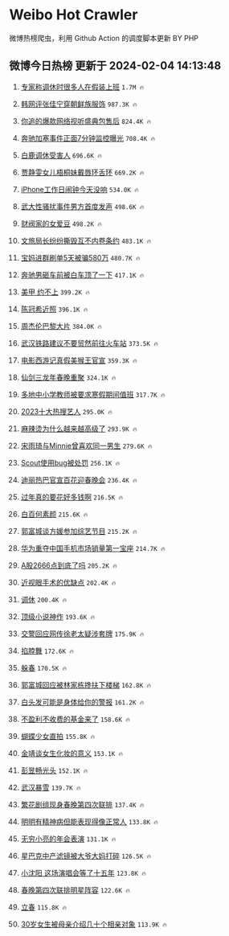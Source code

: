 # Weibo Hot Crawler 



微博热榜爬虫，利用 Github Action 的调度脚本更新 BY PHP 


## 微博今日热榜 更新于 2024-02-04 14:13:48 
1. [专家称调休时很多人在假装上班](https://s.weibo.com/weibo?q=%23%E4%B8%93%E5%AE%B6%E7%A7%B0%E8%B0%83%E4%BC%91%E6%97%B6%E5%BE%88%E5%A4%9A%E4%BA%BA%E5%9C%A8%E5%81%87%E8%A3%85%E4%B8%8A%E7%8F%AD%23&t=31&band_rank=1&Refer=top) `1.7M 🔥` 

1. [韩网评张佳宁穿朝鲜族服饰](https://s.weibo.com/weibo?q=%23%E9%9F%A9%E7%BD%91%E8%AF%84%E5%BC%A0%E4%BD%B3%E5%AE%81%E7%A9%BF%E6%9C%9D%E9%B2%9C%E6%97%8F%E6%9C%8D%E9%A5%B0%23&t=31&band_rank=2&Refer=top) `987.3K 🔥` 

1. [你追的爆款网络视听盛典包售后](https://s.weibo.com/weibo?q=%23%E4%BD%A0%E8%BF%BD%E7%9A%84%E7%88%86%E6%AC%BE%E7%BD%91%E7%BB%9C%E8%A7%86%E5%90%AC%E7%9B%9B%E5%85%B8%E5%8C%85%E5%94%AE%E5%90%8E%23&t=31&band_rank=3&Refer=top) `824.4K 🔥` 

1. [奔驰加塞事件正面7分钟监控曝光](https://s.weibo.com/weibo?q=%23%E5%A5%94%E9%A9%B0%E5%8A%A0%E5%A1%9E%E4%BA%8B%E4%BB%B6%E6%AD%A3%E9%9D%A27%E5%88%86%E9%92%9F%E7%9B%91%E6%8E%A7%E6%9B%9D%E5%85%89%23&t=31&band_rank=4&Refer=top) `708.4K 🔥` 

1. [白鹿调休受害人](https://s.weibo.com/weibo?q=%23%E7%99%BD%E9%B9%BF%E8%B0%83%E4%BC%91%E5%8F%97%E5%AE%B3%E4%BA%BA%23&t=31&band_rank=5&Refer=top) `696.6K 🔥` 

1. [贾静雯女儿梧桐妹戴唇环舌环](https://s.weibo.com/weibo?q=%23%E8%B4%BE%E9%9D%99%E9%9B%AF%E5%A5%B3%E5%84%BF%E6%A2%A7%E6%A1%90%E5%A6%B9%E6%88%B4%E5%94%87%E7%8E%AF%E8%88%8C%E7%8E%AF%23&t=31&band_rank=6&Refer=top) `669.2K 🔥` 

1. [iPhone工作日闹钟今天没响](https://s.weibo.com/weibo?q=%23iPhone%E5%B7%A5%E4%BD%9C%E6%97%A5%E9%97%B9%E9%92%9F%E4%BB%8A%E5%A4%A9%E6%B2%A1%E5%93%8D%23&t=31&band_rank=7&Refer=top) `534.0K 🔥` 

1. [武大性骚扰事件男方首度发声](https://s.weibo.com/weibo?q=%23%E6%AD%A6%E5%A4%A7%E6%80%A7%E9%AA%9A%E6%89%B0%E4%BA%8B%E4%BB%B6%E7%94%B7%E6%96%B9%E9%A6%96%E5%BA%A6%E5%8F%91%E5%A3%B0%23&t=31&band_rank=8&Refer=top) `498.6K 🔥` 

1. [财阀家的女爱豆](https://s.weibo.com/weibo?q=%E8%B4%A2%E9%98%80%E5%AE%B6%E7%9A%84%E5%A5%B3%E7%88%B1%E8%B1%86&t=31&band_rank=9&Refer=top) `498.2K 🔥` 

1. [文旅局长纷纷撕毁互不内卷条约](https://s.weibo.com/weibo?q=%23%E6%96%87%E6%97%85%E5%B1%80%E9%95%BF%E7%BA%B7%E7%BA%B7%E6%92%95%E6%AF%81%E4%BA%92%E4%B8%8D%E5%86%85%E5%8D%B7%E6%9D%A1%E7%BA%A6%23&t=31&band_rank=10&Refer=top) `483.1K 🔥` 

1. [宝妈进群刷单5天被骗580万](https://s.weibo.com/weibo?q=%23%E5%AE%9D%E5%A6%88%E8%BF%9B%E7%BE%A4%E5%88%B7%E5%8D%955%E5%A4%A9%E8%A2%AB%E9%AA%97580%E4%B8%87%23&t=31&band_rank=11&Refer=top) `480.7K 🔥` 

1. [奔驰男砸车前被白车顶了一下](https://s.weibo.com/weibo?q=%23%E5%A5%94%E9%A9%B0%E7%94%B7%E7%A0%B8%E8%BD%A6%E5%89%8D%E8%A2%AB%E7%99%BD%E8%BD%A6%E9%A1%B6%E4%BA%86%E4%B8%80%E4%B8%8B%23&t=31&band_rank=12&Refer=top) `417.1K 🔥` 

1. [美甲 约不上](https://s.weibo.com/weibo?q=%E7%BE%8E%E7%94%B2%20%E7%BA%A6%E4%B8%8D%E4%B8%8A&t=31&band_rank=13&Refer=top) `399.2K 🔥` 

1. [陈冠希近照](https://s.weibo.com/weibo?q=%23%E9%99%88%E5%86%A0%E5%B8%8C%E8%BF%91%E7%85%A7%23&t=31&band_rank=14&Refer=top) `396.1K 🔥` 

1. [周杰伦巴黎大片](https://s.weibo.com/weibo?q=%23%E5%91%A8%E6%9D%B0%E4%BC%A6%E5%B7%B4%E9%BB%8E%E5%A4%A7%E7%89%87%23&t=31&band_rank=15&Refer=top) `384.0K 🔥` 

1. [武汉铁路建议不要贸然前往火车站](https://s.weibo.com/weibo?q=%23%E6%AD%A6%E6%B1%89%E9%93%81%E8%B7%AF%E5%BB%BA%E8%AE%AE%E4%B8%8D%E8%A6%81%E8%B4%B8%E7%84%B6%E5%89%8D%E5%BE%80%E7%81%AB%E8%BD%A6%E7%AB%99%23&t=31&band_rank=16&Refer=top) `373.5K 🔥` 

1. [电影西游记真假美猴王官宣](https://s.weibo.com/weibo?q=%23%E7%94%B5%E5%BD%B1%E8%A5%BF%E6%B8%B8%E8%AE%B0%E7%9C%9F%E5%81%87%E7%BE%8E%E7%8C%B4%E7%8E%8B%E5%AE%98%E5%AE%A3%23&t=31&band_rank=17&Refer=top) `359.3K 🔥` 

1. [仙剑三龙年春晚重聚](https://s.weibo.com/weibo?q=%23%E4%BB%99%E5%89%91%E4%B8%89%E9%BE%99%E5%B9%B4%E6%98%A5%E6%99%9A%E9%87%8D%E8%81%9A%23&t=31&band_rank=18&Refer=top) `324.1K 🔥` 

1. [多地中小学教师被要求寒假期间值班](https://s.weibo.com/weibo?q=%23%E5%A4%9A%E5%9C%B0%E4%B8%AD%E5%B0%8F%E5%AD%A6%E6%95%99%E5%B8%88%E8%A2%AB%E8%A6%81%E6%B1%82%E5%AF%92%E5%81%87%E6%9C%9F%E9%97%B4%E5%80%BC%E7%8F%AD%23&t=31&band_rank=19&Refer=top) `317.7K 🔥` 

1. [2023十大热搜艺人](https://s.weibo.com/weibo?q=%232023%E5%8D%81%E5%A4%A7%E7%83%AD%E6%90%9C%E8%89%BA%E4%BA%BA%23&t=31&band_rank=20&Refer=top) `295.0K 🔥` 

1. [麻辣烫为什么越来越高级了](https://s.weibo.com/weibo?q=%23%E9%BA%BB%E8%BE%A3%E7%83%AB%E4%B8%BA%E4%BB%80%E4%B9%88%E8%B6%8A%E6%9D%A5%E8%B6%8A%E9%AB%98%E7%BA%A7%E4%BA%86%23&t=31&band_rank=21&Refer=top) `293.9K 🔥` 

1. [宋雨琦与Minnie曾喜欢同一男生](https://s.weibo.com/weibo?q=%23%E5%AE%8B%E9%9B%A8%E7%90%A6%E4%B8%8EMinnie%E6%9B%BE%E5%96%9C%E6%AC%A2%E5%90%8C%E4%B8%80%E7%94%B7%E7%94%9F%23&t=31&band_rank=22&Refer=top) `279.6K 🔥` 

1. [Scout使用bug被处罚](https://s.weibo.com/weibo?q=%23Scout%E4%BD%BF%E7%94%A8bug%E8%A2%AB%E5%A4%84%E7%BD%9A%23&t=31&band_rank=23&Refer=top) `256.1K 🔥` 

1. [迪丽热巴官宣百花迎春晚会](https://s.weibo.com/weibo?q=%23%E8%BF%AA%E4%B8%BD%E7%83%AD%E5%B7%B4%E5%AE%98%E5%AE%A3%E7%99%BE%E8%8A%B1%E8%BF%8E%E6%98%A5%E6%99%9A%E4%BC%9A%23&t=31&band_rank=24&Refer=top) `236.4K 🔥` 

1. [过年真的要花好多钱啊](https://s.weibo.com/weibo?q=%23%E8%BF%87%E5%B9%B4%E7%9C%9F%E7%9A%84%E8%A6%81%E8%8A%B1%E5%A5%BD%E5%A4%9A%E9%92%B1%E5%95%8A%23&t=31&band_rank=25&Refer=top) `216.5K 🔥` 

1. [白百何素颜](https://s.weibo.com/weibo?q=%E7%99%BD%E7%99%BE%E4%BD%95%E7%B4%A0%E9%A2%9C&t=31&band_rank=26&Refer=top) `215.6K 🔥` 

1. [郭富城谈方媛参加综艺节目](https://s.weibo.com/weibo?q=%23%E9%83%AD%E5%AF%8C%E5%9F%8E%E8%B0%88%E6%96%B9%E5%AA%9B%E5%8F%82%E5%8A%A0%E7%BB%BC%E8%89%BA%E8%8A%82%E7%9B%AE%23&t=31&band_rank=27&Refer=top) `215.2K 🔥` 

1. [华为重夺中国手机市场销量第一宝座](https://s.weibo.com/weibo?q=%23%E5%8D%8E%E4%B8%BA%E9%87%8D%E5%A4%BA%E4%B8%AD%E5%9B%BD%E6%89%8B%E6%9C%BA%E5%B8%82%E5%9C%BA%E9%94%80%E9%87%8F%E7%AC%AC%E4%B8%80%E5%AE%9D%E5%BA%A7%23&t=31&band_rank=28&Refer=top) `214.7K 🔥` 

1. [A股2666点到底了吗](https://s.weibo.com/weibo?q=%23A%E8%82%A12666%E7%82%B9%E5%88%B0%E5%BA%95%E4%BA%86%E5%90%97%23&t=31&band_rank=29&Refer=top) `205.2K 🔥` 

1. [近视眼手术的优缺点](https://s.weibo.com/weibo?q=%23%E8%BF%91%E8%A7%86%E7%9C%BC%E6%89%8B%E6%9C%AF%E7%9A%84%E4%BC%98%E7%BC%BA%E7%82%B9%23&t=31&band_rank=30&Refer=top) `202.4K 🔥` 

1. [调休](https://s.weibo.com/weibo?q=%E8%B0%83%E4%BC%91&t=31&band_rank=31&Refer=top) `200.4K 🔥` 

1. [顶级小说神作](https://s.weibo.com/weibo?q=%E9%A1%B6%E7%BA%A7%E5%B0%8F%E8%AF%B4%E7%A5%9E%E4%BD%9C&t=31&band_rank=32&Refer=top) `193.6K 🔥` 

1. [交警回应网传徐老太疑涉套牌](https://s.weibo.com/weibo?q=%23%E4%BA%A4%E8%AD%A6%E5%9B%9E%E5%BA%94%E7%BD%91%E4%BC%A0%E5%BE%90%E8%80%81%E5%A4%AA%E7%96%91%E6%B6%89%E5%A5%97%E7%89%8C%23&t=31&band_rank=33&Refer=top) `175.9K 🔥` 

1. [掐脖舞](https://s.weibo.com/weibo?q=%E6%8E%90%E8%84%96%E8%88%9E&t=31&band_rank=34&Refer=top) `172.6K 🔥` 

1. [躲春](https://s.weibo.com/weibo?q=%E8%BA%B2%E6%98%A5&t=31&band_rank=35&Refer=top) `170.5K 🔥` 

1. [郭富城回应被林家栋搀扶下楼梯](https://s.weibo.com/weibo?q=%23%E9%83%AD%E5%AF%8C%E5%9F%8E%E5%9B%9E%E5%BA%94%E8%A2%AB%E6%9E%97%E5%AE%B6%E6%A0%8B%E6%90%80%E6%89%B6%E4%B8%8B%E6%A5%BC%E6%A2%AF%23&t=31&band_rank=36&Refer=top) `162.8K 🔥` 

1. [白头发可能是身体给你的警报](https://s.weibo.com/weibo?q=%23%E7%99%BD%E5%A4%B4%E5%8F%91%E5%8F%AF%E8%83%BD%E6%98%AF%E8%BA%AB%E4%BD%93%E7%BB%99%E4%BD%A0%E7%9A%84%E8%AD%A6%E6%8A%A5%23&t=31&band_rank=37&Refer=top) `161.2K 🔥` 

1. [不盈利不收费的基金来了](https://s.weibo.com/weibo?q=%23%E4%B8%8D%E7%9B%88%E5%88%A9%E4%B8%8D%E6%94%B6%E8%B4%B9%E7%9A%84%E5%9F%BA%E9%87%91%E6%9D%A5%E4%BA%86%23&t=31&band_rank=38&Refer=top) `158.6K 🔥` 

1. [蝴蝶少女直拍](https://s.weibo.com/weibo?q=%E8%9D%B4%E8%9D%B6%E5%B0%91%E5%A5%B3%E7%9B%B4%E6%8B%8D&t=31&band_rank=39&Refer=top) `155.8K 🔥` 

1. [金靖谈女生化妆的意义](https://s.weibo.com/weibo?q=%23%E9%87%91%E9%9D%96%E8%B0%88%E5%A5%B3%E7%94%9F%E5%8C%96%E5%A6%86%E7%9A%84%E6%84%8F%E4%B9%89%23&t=31&band_rank=40&Refer=top) `153.1K 🔥` 

1. [彭昱畅光头](https://s.weibo.com/weibo?q=%E5%BD%AD%E6%98%B1%E7%95%85%E5%85%89%E5%A4%B4&t=31&band_rank=41&Refer=top) `152.1K 🔥` 

1. [武汉暴雪](https://s.weibo.com/weibo?q=%E6%AD%A6%E6%B1%89%E6%9A%B4%E9%9B%AA&t=31&band_rank=42&Refer=top) `139.7K 🔥` 

1. [繁花剧组现身春晚第四次联排](https://s.weibo.com/weibo?q=%23%E7%B9%81%E8%8A%B1%E5%89%A7%E7%BB%84%E7%8E%B0%E8%BA%AB%E6%98%A5%E6%99%9A%E7%AC%AC%E5%9B%9B%E6%AC%A1%E8%81%94%E6%8E%92%23&t=31&band_rank=43&Refer=top) `137.4K 🔥` 

1. [明明有精神病但能表现得像正常人](https://s.weibo.com/weibo?q=%E6%98%8E%E6%98%8E%E6%9C%89%E7%B2%BE%E7%A5%9E%E7%97%85%E4%BD%86%E8%83%BD%E8%A1%A8%E7%8E%B0%E5%BE%97%E5%83%8F%E6%AD%A3%E5%B8%B8%E4%BA%BA&t=31&band_rank=44&Refer=top) `133.8K 🔥` 

1. [无穷小亮的年会表演](https://s.weibo.com/weibo?q=%E6%97%A0%E7%A9%B7%E5%B0%8F%E4%BA%AE%E7%9A%84%E5%B9%B4%E4%BC%9A%E8%A1%A8%E6%BC%94&t=31&band_rank=45&Refer=top) `131.1K 🔥` 

1. [星巴克中产滤镜被大爷大妈打碎](https://s.weibo.com/weibo?q=%23%E6%98%9F%E5%B7%B4%E5%85%8B%E4%B8%AD%E4%BA%A7%E6%BB%A4%E9%95%9C%E8%A2%AB%E5%A4%A7%E7%88%B7%E5%A4%A7%E5%A6%88%E6%89%93%E7%A2%8E%23&t=31&band_rank=46&Refer=top) `126.5K 🔥` 

1. [小沈阳 这场演唱会等了十五年](https://s.weibo.com/weibo?q=%E5%B0%8F%E6%B2%88%E9%98%B3%20%E8%BF%99%E5%9C%BA%E6%BC%94%E5%94%B1%E4%BC%9A%E7%AD%89%E4%BA%86%E5%8D%81%E4%BA%94%E5%B9%B4&t=31&band_rank=47&Refer=top) `123.8K 🔥` 

1. [春晚第四次联排明星阵容](https://s.weibo.com/weibo?q=%23%E6%98%A5%E6%99%9A%E7%AC%AC%E5%9B%9B%E6%AC%A1%E8%81%94%E6%8E%92%E6%98%8E%E6%98%9F%E9%98%B5%E5%AE%B9%23&t=31&band_rank=48&Refer=top) `122.6K 🔥` 

1. [立春](https://s.weibo.com/weibo?q=%E7%AB%8B%E6%98%A5&t=31&band_rank=49&Refer=top) `115.8K 🔥` 

1. [30岁女生被母亲介绍几十个相亲对象](https://s.weibo.com/weibo?q=%2330%E5%B2%81%E5%A5%B3%E7%94%9F%E8%A2%AB%E6%AF%8D%E4%BA%B2%E4%BB%8B%E7%BB%8D%E5%87%A0%E5%8D%81%E4%B8%AA%E7%9B%B8%E4%BA%B2%E5%AF%B9%E8%B1%A1%23&t=31&band_rank=50&Refer=top) `113.9K 🔥` 

